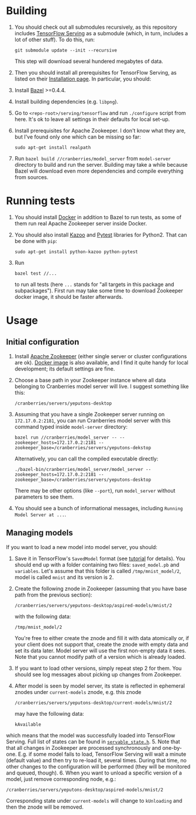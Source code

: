 # Building

1. You should check out all submodules recursively, as this repository
   includes [TensorFlow Serving](https://github.com/tensorflow/serving) as a
   submodule (which, in turn, includes a lot of other stuff). To do this, run:

   ~~~shell
   git submodule update --init --recursive
   ~~~
   
   This step will download several hundered megabytes of data.

2. Then you should install all prerequisites for TensorFlow Serving, as listed
on their [Installation page](https://tensorflow.github.io/serving/setup#prerequisites).
In particular, you should:
  1. Install [Bazel](https://bazel.build) >=0.4.4.
  2. Install building dependencies (e.g. `libpng`).
  3. Go to `<repo-root>/serving/tensorflow` and run `./configure` script from
     here. It's ok to leave all settings in their defaults for local set-up.
3. Install prerequisites for Apache Zookeeper. I don't know what they are,
   but I've found only one which can be missing so far:

   ~~~shell
   sudo apt-get install realpath
   ~~~
4. Run `bazel build //cranberries/model_server` from `model-server`
   directory to build and run the server. Building may take a while because
   Bazel will download even more dependencies and compile everything from
   sources.

# Running tests

1. You should install [Docker](https://www.docker.com/) in addition to Bazel to
   run tests, as some of them run real Apache Zookeeper server inside Docker.
2. You should also install [Kazoo](https://kazoo.readthedocs.io/en/latest/)
   and [Pytest](http://pytest.org/) libraries for Python2. That can be done with
   `pip`:

   ~~~shell
   sudo apt-get install python-kazoo python-pytest
   ~~~
3. Run

   ~~~shell
   bazel test //...
   ~~~

   to run all tests (here `...` stands for "all targets in this package and
   subpackages"). First run may take some time to download Zookeeper docker
   image, it should be faster afterwards.

# Usage

## Initial configuration

1. Install [Apache Zookeeper](http://zookeeper.apache.org/) (either single
   server or cluster configurations are ok).
   [Docker image](https://hub.docker.com/_/zookeeper/) is also available, and
   I find it quite handy for local development; its default settings are fine.
2. Choose a base path in your Zookeeper instance where all data belonging to
   Cranberries model server will live. I suggest something like this:

   ~~~
   /cranberries/servers/yeputons-desktop
   ~~~
3. Assuming that you have a single Zookeeper server running on
   `172.17.0.2:2181`, you can run Cranberries model server with this command
   typed inside `model-server` directory:

   ~~~shell
   bazel run //cranberries/model_server -- --zookeeper_hosts=172.17.0.2:2181 --zookeeper_base=/cranberries/servers/yeputons-dekstop
   ~~~

   Alternatively, you can call the compiled executable directly:
   ~~~shell
   ./bazel-bin/cranberries/model_server/model_server --zookeeper_hosts=172.17.0.2:2181 --zookeeper_base=/cranberries/servers/yeputons-desktop
   ~~~

   There may be other options (like `--port`), run `model_server` without
   parameters to see them.
4. You should see a bunch of informational messages, including
   `Running Model Server at ...`.

## Managing models

If you want to load a new model into model server, you should:

1. Save it in TensorFlow's `SavedModel` format (see [tutorial](https://tensorflow.github.io/serving/serving_basic)
   for details). You should end up with a folder containing
   two files: `saved_model.pb` and `variables`. Let's assume that this folder
   is called `/tmp/mnist_model/2`, model is called `mnist` and its version is 2.
2. Create the following znode in Zookeeper (assuming that you have base path
   from the previous section):

   ~~~
   /cranberries/servers/yeputons-desktop/aspired-models/mnist/2
   ~~~

   with the following data:
   ~~~
   /tmp/mnist_model/2
   ~~~

   You're free to either create the znode and fill it with data atomically or,
   if your client does not support that, create the znode with empty data and
   set its data later. Model server will use the first non-empty data it sees.
   Note that you cannot modify path of a version which is already loaded.
3. If you want to load other versions, simply repeat step 2 for them. You
   should see log messages about picking up changes from Zookeeper.
4. After model is seen by model server, its state is reflected in ephemeral
   znodes under `current-models` znode, e.g. this znode

   ~~~
   /cranberries/servers/yeputons-desktop/current-models/mnist/2
   ~~~

   may have the following data:

   ~~~
   kAvailable
   ~~~

  which means that the model was successfully loaded into TensorFlow Serving.
  Full list of states can be found in [`servable_state.h`](https://github.com/tensorflow/serving/blob/48dfb5581a621c7a6e038df3415e0eff02edb043/tensorflow_serving/core/servable_state.h#L38-L64).
5. Note that that all changes in Zookeeper are processed synchronously and
   one-by-one. E.g. if some model fails to load, TensorFlow Serving will wait
   a minute (default value) and then try to re-load it, several times. During
   that time, no other changes to the configuration will be performed (they
   will be monitored and queued, though).
6. When you want to unload a specific version of a model, just remove
   corresponding node, e.g.:

   ~~~
   /cranberries/servers/yeputons-desktop/aspired-models/mnist/2
   ~~~

   Corresponding state under `current-models` will change to `kUnloading`
   and then the znode will be removed.
